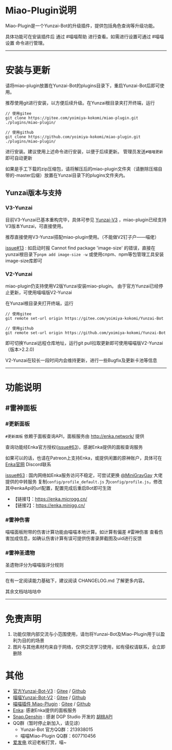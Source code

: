 # Miao-Plugin说明

Miao-Plugin是一个Yunzai-Bot的升级插件，提供包括角色查询等升级功能。

具体功能可在安装插件后 通过 #喵喵帮助 进行查看。如需进行设置可通过 #喵喵设置 命令进行管理。

---

# 安装与更新

请将miao-plugin放置在Yunzai-Bot的plugins目录下，重启Yunzai-Bot后即可使用。

推荐使用git进行安装，以方便后续升级。在Yunzai根目录夹打开终端，运行

```
// 使用gitee
git clone https://gitee.com/yoimiya-kokomi/miao-plugin.git ./plugins/miao-plugin/

// 使用github
git clone https://github.com/yoimiya-kokomi/miao-plugin.git ./plugins/miao-plugin/
```

进行安装。建议使用上述命令进行安装，以便于后续更新。 管理员发送`#喵喵更新`即可自动更新

如果是手工下载的zip压缩包，请将解压后的miao-plugin文件夹（请删除压缩自带的-master后缀）放置在Yunzai目录下的plugins文件夹内。

## Yunzai版本与支持

### V3-Yunzai

目前V3-Yunzai已基本重构完毕，具体可参见 [Yunzai-V3](https://github.com/Le-niao/Yunzai-Bot) ，miao-plugin已经支持V3版本Yunzai，可直接使用。

推荐直接使用V3-Yunzai搭配miao-plugin使用。（不能做V2钉子户——喵佬）

[issue#13](https://github.com/yoimiya-kokomi/miao-plugin/issues/74) : 如启动时报 Cannot find package 'image-size'
的错误，直接在yunzai根目录下`pnpm add image-size -w` 或使用cnpm、npm等包管理工具安装image-size库即可

### V2-Yunzai

miao-plugin仍支持使用V2版Yunzai安装miao-plugin。 由于官方Yunzai已经停止更新，可使用喵喵版V2-Yunzai

在Yunzai根目录夹打开终端，运行

```
// 使用gitee
git remote set-url origin https://gitee.com/yoimiya-kokomi/Yunzai-Bot

// 使用github
git remote set-url origin https://github.com/yoimiya-kokomi/Yunzai-Bot
```

即可切换Yunzai远程仓库地址，运行git pull拉取更新即可使用喵喵版V2-Yunzai（版本>2.2.0)

V2-Yunzai在较长一段时间内会维持更新，进行一些Bugfix及更新卡池等信息

---

# 功能说明

## #雷神面板

### #更新面板

`#更新面板` 依赖于面板查询API，面板服务由 http://enka.network/ 提供

查询功能经Enka官方授权([issue#63](https://github.com/yoimiya-kokomi/miao-plugin/issues/63#issuecomment-1199348789))，感谢Enka提供的面板查询服务

如果可以的话，也请在Patreon上支持Enka，或提供闲置的原神账户，具体可在[Enka官网](http://enka.network/) Discord联系

[issue#63](https://github.com/yoimiya-kokomi/miao-plugin/issues/63#issuecomment-1199734496) :
国内网络如Enka服务访问不稳定，可尝试更换 [@MiniGrayGay](https://github.com/MiniGrayGay) 大佬提供的中转服务 复制`config/profile_default.js`
为`config/profile.js`，修改其中enkaApi的url配置，配置完成后重启Bot即可生效

* 【链接1】：https://enka.microgg.cn/
* 【链接2】：https://enka.minigg.cn/

### #雷神伤害

喵喵面板附带的伤害计算功能由喵喵本地计算。如计算有偏差 #雷神伤害 查看伤害加成信息，如确认伤害计算有误可提供伤害录屏截图及uid进行反馈

### #雷神圣遗物

圣遗物评分为喵喵版评分规则

---

在有一定阅读能力基础下，建议阅读 CHANGELOG.md 了解更多内容。

其余文档咕咕咕中

---

# 免责声明

1. 功能仅限内部交流与小范围使用，请勿将Yunzai-Bot及Miao-Plugin用于以盈利为目的的场景
3. 图片与其他素材均来自于网络，仅供交流学习使用，如有侵权请联系，会立即删除

# 其他

* [官方Yunzai-Bot-V3](https://github.com/Le-niao/Yunzai-Bot) : [Gitee](https://gitee.com/Le-niao/Yunzai-Bot)
  / [Github](https://github.com/Le-niao/Yunzai-Bot)
* [喵喵Yunzai-Bot-V2](https://github.com/Le-niao/Yunzai-Bot) : [Gitee](https://gitee.com/yoimiya-kokomi/Yunzai-Bot)
  / [Github](https://github.com/yoimiya-kokomi/Yunzai-Bot)
* [喵喵插件 Miao-Plugin](https://github.com/yoimiya-kokomi/miao-plugin) : [Gitee](https://gitee.com/yoimiya-kokomi/miao-plugin)
  / [Github](https://github.com/yoimiya-kokomi/miao-plugin)
* [Enka](https://enka.network/): 感谢Enka提供的面板服务
* [Snap.Genshin](https://www.snapgenshin.com/home/) : 感谢 DGP Studio
  开发的 [胡桃API](https://github.com/DGP-Studio/Snap.HutaoAPI)
* QQ群（暂时停止新加入，请见谅）
    * Yunzai-Bot 官方QQ群：213938015
    * 喵喵Miao-Plugin QQ群：607710456
* [爱发电](https://afdian.net/@kokomi) 欢迎老板打赏，喵~

